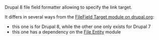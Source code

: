 Drupal 8 file field formatter allowing to specify the link target.

It differs in several ways from the [FileField Target module on drupal.org](https://www.drupal.org/project/filefield_target):

* this one is for Drupal 8, while the other one only exists for Drupal 7
* this one has a dependency on the [File Entity](https://www.drupal.org/project/file_entity) module

